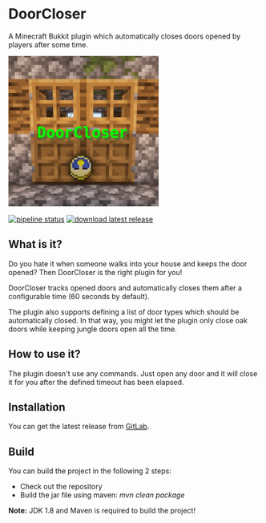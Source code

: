 # DoorCloser

A Minecraft Bukkit plugin which automatically closes doors opened by players after some time.

<img src="logo.png" alt="Logo" height="300"/>

[![pipeline status](https://gitlab.com/Programie/DoorCloser/badges/master/pipeline.svg)](https://gitlab.com/Programie/DoorCloser/commits/master)
[![download latest release](https://img.shields.io/badge/download-latest-blue.svg)](https://gitlab.com/Programie/DoorCloser/-/jobs/artifacts/master/raw/target/DoorCloser.jar?job=release)

## What is it?

Do you hate it when someone walks into your house and keeps the door opened? Then DoorCloser is the right plugin for you!

DoorCloser tracks opened doors and automatically closes them after a configurable time (60 seconds by default).

The plugin also supports defining a list of door types which should be automatically closed. In that way, you might let the plugin only close oak doors while keeping jungle doors open all the time.

## How to use it?

The plugin doesn't use any commands. Just open any door and it will close it for you after the defined timeout has been elapsed.

## Installation

You can get the latest release from [GitLab](https://gitlab.com/Programie/DoorCloser/pipelines?scope=tags).

## Build

You can build the project in the following 2 steps:

 * Check out the repository
 * Build the jar file using maven: *mvn clean package*

**Note:** JDK 1.8 and Maven is required to build the project!